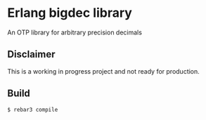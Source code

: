 Erlang bigdec library
=====================

An OTP library for arbitrary precision decimals

Disclaimer
----------

This is a working in progress project and not ready for production.

Build
-----

    $ rebar3 compile
